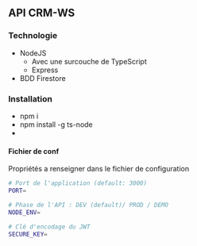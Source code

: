 
## API CRM-WS

### Technologie 

- NodeJS
    - Avec une surcouche de TypeScript
    - Express
- BDD Firestore

### Installation 

- npm i
- npm install -g ts-node
- 

#### Fichier de conf

Propriétés a renseigner dans le fichier de configuration

```bash
# Port de l'application (default: 3000)
PORT=

# Phase de l'API : DEV (default)/ PROD / DEMO
NODE_ENV=

# Clé d'encodage du JWT
SECURE_KEY=
```